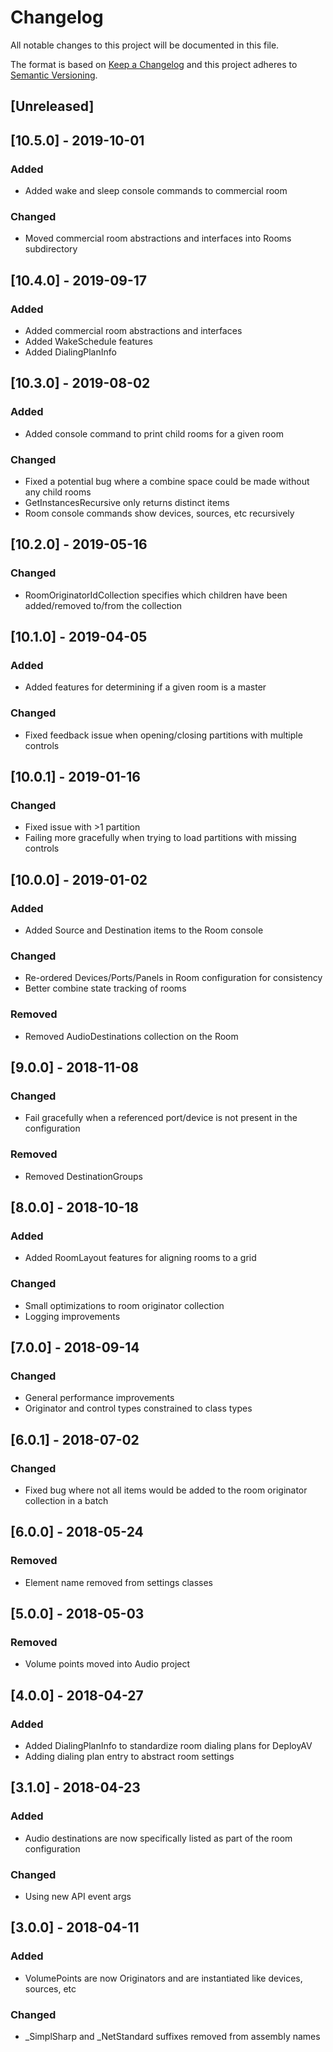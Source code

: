 # Changelog
All notable changes to this project will be documented in this file.

The format is based on [Keep a Changelog](http://keepachangelog.com/en/1.0.0/)
and this project adheres to [Semantic Versioning](http://semver.org/spec/v2.0.0.html).

## [Unreleased]

## [10.5.0] - 2019-10-01
### Added
 - Added wake and sleep console commands to commercial room

### Changed
 - Moved commercial room abstractions and interfaces into Rooms subdirectory

## [10.4.0] - 2019-09-17
### Added
 - Added commercial room abstractions and interfaces
 - Added WakeSchedule features
 - Added DialingPlanInfo

## [10.3.0] - 2019-08-02
### Added
 - Added console command to print child rooms for a given room

### Changed
 - Fixed a potential bug where a combine space could be made without any child rooms
 - GetInstancesRecursive only returns distinct items
 - Room console commands show devices, sources, etc recursively

## [10.2.0] - 2019-05-16
### Changed
 - RoomOriginatorIdCollection specifies which children have been added/removed to/from the collection

## [10.1.0] - 2019-04-05
### Added
 - Added features for determining if a given room is a master

### Changed
 - Fixed feedback issue when opening/closing partitions with multiple controls

## [10.0.1] - 2019-01-16
### Changed
 - Fixed issue with >1 partition
 - Failing more gracefully when trying to load partitions with missing controls

## [10.0.0] - 2019-01-02
### Added
 - Added Source and Destination items to the Room console

### Changed
 - Re-ordered Devices/Ports/Panels in Room configuration for consistency
 - Better combine state tracking of rooms
 
### Removed
 - Removed AudioDestinations collection on the Room

## [9.0.0] - 2018-11-08
### Changed
 - Fail gracefully when a referenced port/device is not present in the configuration

### Removed
 - Removed DestinationGroups

## [8.0.0] - 2018-10-18
### Added
 - Added RoomLayout features for aligning rooms to a grid
 
### Changed
 - Small optimizations to room originator collection
 - Logging improvements

## [7.0.0] - 2018-09-14
### Changed
 - General performance improvements
 - Originator and control types constrained to class types

## [6.0.1] - 2018-07-02
### Changed
 - Fixed bug where not all items would be added to the room originator collection in a batch

## [6.0.0] - 2018-05-24
### Removed
 - Element name removed from settings classes

## [5.0.0] - 2018-05-03
### Removed
 - Volume points moved into Audio project

## [4.0.0] - 2018-04-27
### Added
 - Added DialingPlanInfo to standardize room dialing plans for DeployAV
 - Adding dialing plan entry to abstract room settings

## [3.1.0] - 2018-04-23
### Added
 - Audio destinations are now specifically listed as part of the room configuration

### Changed
 - Using new API event args

## [3.0.0] - 2018-04-11
### Added
 - VolumePoints are now Originators and are instantiated like devices, sources, etc

### Changed
 - _SimplSharp and _NetStandard suffixes removed from assembly names